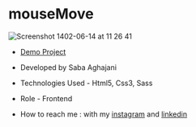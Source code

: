 # mouseMove
![Screenshot 1402-06-14 at 11 26 41](https://github.com/Saba-Aghajani-developer/mouseMove/assets/135870519/24cc9b2e-c2a4-4331-adde-4ba4d5c0174b)


- [Demo Project](https://saba-aghajani-developer.github.io/mouseMove/)

- Developed by Saba Aghajani
  
- Technologies Used - Html5, Css3, Sass 

- Role - Frontend

- How to reach me : with my [instagram](https://instagram.com/saba_aghajani_web?igshid=ZGUzMzM3NWJiOQ==) and [linkedin](https://www.linkedin.com/in/saba-a-69b608208)
